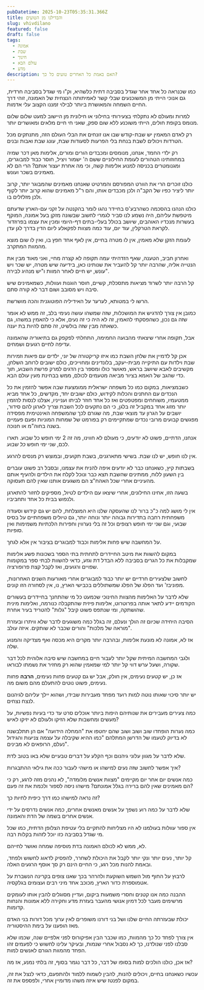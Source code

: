 ```yaml
---
pubDatetime: 2025-10-23T05:35:31.366Z
title: והבדילנו מן הטועים
slug: vhivdilano
featured: false
draft: false
tags:
  - אמונה
  - שבת
  - חינוך
  - עולם הבא
  - מדע
description: האם באמת כל האחרים טועים כל כך?
---
```


כמו שכנראה כל אחד אחר שגדל בסביבה דתית כלשהיא, וק"ו מי שגדל בסביבה חרדית, גם אנוכי הייתי מן המשוכנעים שבלי קשר לאמיתותה הנצחית של האמונה, זוהי דרך החיים השמחה והמאושרת ביותר לבילוי זמננו הקצוב עלי אדמות.

למרות ומעולם לא נתקלתי בצעירותי בחילוני או חילונית מן היישוב למעט שלום שלום מנומס בקופת חולים, הייתי משוכנע ללא שום ספק, שאני חי חיים מלאים ומאושרים יותר.

רק לאדם המאמין יש שבת-קודש שבו אנו זונחים את הבלי העולם הזה, מתנתקים מכל הטרדות ויכולים לשבת בנחת בלי הפרעות לסעודות שבת, עונג שבת ואבות ובנים.

רק ילדי החמד, אנחנו, מנומסים ומכבדים הורים ומורים, אלימות מאן דכר שמיה במחוזותינו הטהורים לעומת החילוניים ששם ה' ישמור ויציל, חוסר כבוד למבוגרים, ומגנומטרים בכניסה למנוע אלימות קשה, וכי מה אחרת יעצור אותם? הרי הם לא מאמינים בשכר ועונש.

כולנו זוכרים הרי את הוורט המפורסם והמרטיט שאנחנו מאמינים שהמבוגר יותר, קרוב יותר ליציר כפיו של הקב"ה  ולכן מכבדים אותו, והם ר"ל מאמינים שהוא קרוב יותר לקוף ולכן מזלזלים בו. 

כולנו הנהנו בהסכמה כשהרבע'ס בחיידר נהגו לומר בהקנטה על זקני עם-הארץ שדעתם מיטפשת עליהם, היה נשמע לנו סביר לגמרי לחשוב שבשונה מזקן בעל אמונה, המוקף בעשרות מנכדיו האוהבים, שיושב בכולל בעלי-בתים דף-היומי ומכין את עצמו בפרוזדור לקראת הטרקלין, עוד יום, עוד כמה מצוות לפקאלע ליום הדין בדרך לגן עדן. 

לעומת הזקן שלא מאמין, אין לו מטרה בחיים, אין לאף אחד חפץ בו, ואין לו שום מוצא מהמוות המתקרב. 

ואחרון חביב, הטענה, שאף הזדהיתי עמה תקופה לא קצרה מחיי, ואני מאוד מבין את הנטייה אליה, שהרבה יותר קל  להעביר את שנותינו כאן,  בידיעה שיש מטרה, יש שכר ויש עונש, יש חיים לאחר המוות ו"יש מנהיג לבירה".

קל הרבה יותר לשרוד מציאות מתסכלת, קשיים, חוסר הוגנות ועוולות, כשמאמינים שיש סיבה ויש מסובב ושום דבר לא קורה סתם.

הרשו לי במטותא, לערער על האידיליה הפוטוגנית והכה מושרשת.

כמובן אין צורך להדגיש את המושכלות, שזה שמשהו עושה נעימי בלב, זה ממש לא אומר שזה גם נכון, כשהפסקתי להאמין, זה לא היה כי זה נעים, אלא כי להאמין במשהו, גם כשאתה מבין שזה בולשיט, זה סתם להיות בת יענה.

אבל, תקופה אחרי שיצאתי מהבועה החמימה, התחלתי לפקפק גם בתיאוריה שהאמונה עדיפה לחיים רגועים ושמחים.

אכן קל לדמיין את שלחן השבת כמו איזו קריקטורה של יוני, ילדים עם פיאות וזמירות שבת וילדות עם התיקייה מבית-יעקב, בלונדינים ומחוייכים, כולם ישובים לרוחב השלחן, מקשיבים לאבא שיושב בראש, מאושר כולו ומספר בין הדגים למרק פרשת השבוע, תוך כדי שהגב של האמא בציור מביאה מטעמים לכולם, ממש בבחינת מעין עולם הבא. 

כשבמציאות, במקום כמו כל משפחה ישראלית ממומצעת שבה אפשר להזמין את כל הנכדים עם החתנים והכלות לקידוש, כולם ישובים יחד, מקדשים, כל אחד מביא ממטעמיו, משוחחים ומפטפטים ואז כל אחד חוזר לביתו וענייניו, אצלנו לנסות להזמין יותר מזוג אחד במקביל זה בלגן, כי הם נתקעים לכל השבת וצריך לארגן להם סידור, יושבים על הגרון עד מוצאי שבת, מה שגורם לכך שהמשפחה האינטימית מפסידה מפגשים קבועים מרובי נכדים שמתקיימים רק בפורמט של שמחות המוניות ופעם פעמיים בשנה בחוה"מ או חנוכה.

אנחנו, הדתיים, פשוט לא יודעים, כי מעולם לא חווינו, מה זה 2 ימי חופש כל שבוע. תארו לכם, שני ימי חופש *כל שבוע*.

אין לנו חופש, יש לנו שבת. בשישי מתארגנים, בשבת תקועים, ובמוצש רק מנסים להרגע.

בשבתות קיץ, כשאנחנו כבר לא יודעים איפה להניח את עצמנו, ובסבל רב פשוט עוברים בין השעון ללוח, ממתינים שהשבת תצא כבר ונוכל לקלח את הילדים ולהעיף אותם מהעיניים אחרי שכל האהח"צ הם משגעים אותנו שאין להם תעסוקה.

בשעה הזו, אחינו החילונים, אחרי שיצאו עם הילדים לטיול, מספיקים לחזור להתארגן ולנפוש בבית כל אחד ותחביביו.

אין לי מושג למה כ"כ ברור לנו שהעסקה שלנו היא המוצלחת, להם יש גם קידוש וסעודה משפחתית רחבה בתדירות גבוהה יותר ונוחה יותר, גם טיולים משפחתיים על בסיס שבועי, וגם שני ימי חופש רצופים וכל זה בלי נערווין וחפירות הלכתיות משמימות ואין סופיות.

על המחשבה שיש פחות אלימות וכבוד למבוגרים בציבור אין אלא לגחך.

במקום להשוות את מיטב החיידרים לתחתית בתי הספר בשכונות פשע אלימות שמקבלות את כל הגרים בסביבה ללא הבדל דת וגזע, כדאי להשוות לבתי ספר במקומות שפויים ורגועים, ואז לקבל קצת פרופורציה.

לחשוב שלצעירים חרדיים יש יותר כבוד למבוגרים אחרי מאורעות השנים האחרונות, מפוניבז' ועד הפלג של הפלג שמשתוללים בכבישי הארץ, נו, אין לסחורה הזו קונים.

שלא לדבר על האלימות מהצוות החינוכי שכמעט כל מי שהתחנך בחיידרים בעשורים הקודמים יידע לתאר אותה בפרוטרוט, אלימות פיזית שהתקבלה כנורמה, ואלימות מינית שהושתקה, ומי שנתפס פשוט קיבל "גלות" להטריד בעיר אחרת.

הסיבה היחידה שכיום זה הולך ונעלם, זה בגלל כמה משוגעים לדבר שלא וויתרו ובעזרת "מוראה של מלכות" והורים שכבר לא שותקים. איזה עולב.

אז לא, אמונה לא מונעת אלימות, ובהרבה יותר מקרים היא מכסה ואף מצדיקה והמנוע שלה.

ולגבי המחשבה המיתית שקל יותר לעבור חיים במחשבה שיש סיבה אלוהית לכל דבר שקורה, ושעל ערש דווי קל יותר למי שמאמין שהוא רק מחזיר את נשמתו לבוראו.

אז כן, יש קטעים נעימים, אין חולק, אבל יש גם קטעים פחות נעימים, **הרבה** פחות נעימים, פשוט נוטים להתעלם מהם משום מה.

יש יותר סיכוי שאותו נוטה למות רועד מפחד מעבירות שבידו, ושהוא יילך עליהם לגיהנום לנצח נצחים.

כמה צעירים מעבירים את שנותיהם היפות ביותר אוכלים סרט עד כדי בעיות נפשיות, על מעשים ומחשבות שלא הזיקו ולעולם לא יזיקו לאיש?

כמה נערות הופחדו שוב ושוב ושוב שהם יחטפו את "המחלה הידועה" אם הן תתלבשנה לא בדיוק לטעמו של הדרשן המתלהם "כמו ההיא שקיבלה על עצמה צניעות והגידול נעלם, הרופאים לא מבינים".

שלא לדבר על מגוון עלוני גיהנום וכף הקלע על דברים טבעיים שלא באו בטוב לדת.

איך אפשר לחשוב שזה נעים למישהו או מישהי לעבור ככה את גילאי ההתבגרות?

כמה אנשים יום אחר יום מקיימים "מצוות אנשים מלומדה", לא נהנים מזה לרגע, רק כי הם מאמינים שאין להם ברירה בגלל אמונתם? מישהו ניסה לספור ולכמת את זה פעם?

 זה נראה למישהו כמו דרך כיפית לחיות כך?

שלא לדבר על כמה רוע נשפך על אנשים מאנשים אחרים, כמה אנשים נדרסים על ידי אנשים אחרים בשמה של הדת והאמונה.

אין ספור עוולות בעולמנו לא היו מצליחות להתקיים בלי עטיפת הצלופן הדתית, כמו שכל מי שגדל בסביבה כזו יוכל לזהות בקלות רבה.

לא, ממש לא לכולם האמונה בדת מוסיפה שמחה ואושר לחייהם.

קל יותר, נעים יותר ונקי יותר לקבל את היכולת לשחרר, להפסיק לדאוג לחשוש ולפחד, ובאמת להנות מכל רגע, כי החיים הינם רק סך אוסף הרגעים האלה.

לרבוץ על החוף מול השמש השוקעת ולהרהר בכך שאנו צופים בקרינה הנשברת על אטמוספרת כדור הארץ, מכוכב אחד מיני רבים ועצומים בגלקסיה.

ההבנה כמה אנו קטנים וחסרי משמעות ביקום, ועדיין מסוגלים להבין אותו לעומקים מרשימים מעבר לכל דמיון אנושי מהעבר בעזרת מדע וחקירה ללא אמונות והנחות קדומות.

יכולת שבעזרתה החיים שלנו ושל בני דורנו משופרים לאין ערוך מכל דורות בני האדם מאז הופענו על בימת ההיסטוריה.

אין צורך לפחד כל כך מהמוות, כמו שכבר הבין אפיקורוס לפני אלפיים שנה, שכמו שלא סבלנו לפני שנולדנו, כך לא נסבול אחרי שנמות, ובעיקר עלינו לחשוש כי לפעמים זהו הפחד מהמוות הגורם לאנשים למות.

אז אכן, כולנו הולכים למות בסופו של דבר, כל דבר נגמר בסוף, זה בלתי נמנע, אז מה? 

עכשיו כשאנחנו בחיים, ויכולים להנות, להבין לשמוח ללמוד ולהתפעם, כדאי לנצל את זה, במקום לפנטז שיש איזה משהו מדומיין אחרי, ולפספס את זה.
